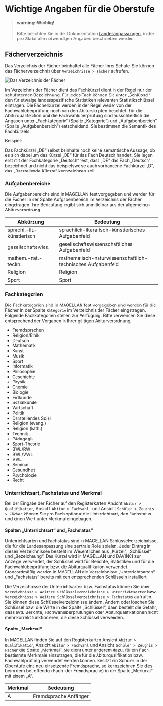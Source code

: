 # Wichtige Angaben für die Oberstufe

> #### warning::Wichtig!
>
> Bitte beachten Sie in der Dokumentation [Landesanpassungen](https://doc.la.stueber.de/), in der pro Skript alle notwendigen Angaben beschrieben werden.


## Fächerverzeichnis

Das Verzeichnis der Fächer beinhaltet alle Fächer Ihrer Schule. Sie können das Fächerverzeichnis über `Verzeichnisse > Fächer` aufrufen.
 
![Das Verzeichnis der Fächer](../assets/images/berlin/oberstufe/oberstufe1.png)

Im Verzeichnis der Fächer dient das Fachkürzel dient in der Regel nur der schulinternen Bezeichnung. Für jedes Fach können Sie unter „Schlüssel“ den für etwaige landesspezifische Statistiken relevanten Statistikschlüssel eintragen. Die Fächerkürzel werden in der Regel weder von der Fachwahlüberprüfung noch von den Abiturskripten beachtet. Für die Abiturqualifikation und die Fachwahlüberprüfung sind ausschließlich die Angaben unter „Fachkategorie“ (Spalte „Kategorie“) und „Aufgabenbereich“ (Spalte „Aufgabenbereich“) entscheidend. Sie bestimmen die Semantik des Fachkürzels.

Beispiel: 

Das Fachkürzel „DE“ selbst beinhalte noch keine semantische Aussage, ob es sich dabei um das Kürzel „DE“ für das Fach Deutsch handelt. Sie legen erst mit der Fachkategorie „Deutsch“ fest, dass „DE“ das Fach „Deutsch“ bezeichnet und nicht das beispielsweise auch vorhandene Fachkürzel „D“, das „Darstellende Künste“ kennzeichnen soll.

### Aufgabenbereiche

Die Aufgabenbereiche sind in MAGELLAN fest vorgegeben und werden für die Fächer in der Spalte Aufgabenbereich im Verzeichnis der Fächer eingetragen. Ihre Bedeutung ergibt sich unmittelbar aus der allgemeinen Abiturverordnung.

Abkürzung|	Bedeutung
---|---
sprachl.-lit.-künstlerisch	|sprachlich-literarisch-künstlerisches Aufgabenfeld
gesellschaftswiss.	|gesellschaftswissenschaftliches Aufgabenfeld
mathem.-nat.-techn.|	mathematisch-naturwissenschaftlich-technisches Aufgabenfeld
Religion	|Religion
Sport	|Sport

### Fachkategorien

Die Fachkategorien sind in MAGELLAN fest vorgegeben und werden für die Fächer in der Spalte `Kategorie` im Verzeichnis der Fächer eingetragen. Folgende Fachkategorien stehen zur Verfügung. Bitte verwenden Sie diese entsprechend der Vorgaben in Ihrer gültigen Abiturverordnung.

*	Fremdsprachen
*	Religion/Ethik
*	Deutsch
*	Mathematik
*	Kunst
*	Musik
*	Sport
*	Informatik
*	Philosophie
*	Geschichte
*	Physik
*	Chemie
*	Biologie
*	Erdkunde
*	Sozialkunde
*	Wirtschaft
*	Politik
*	Darstellendes Spiel
*	Religion (evang.)
*	Religion (kath.)
*	Technik
*	Pädagogik
*	Sport-Theorie
*	BWL/RW
*	BWL/VWL
*	VWL
*	Seminar
*	Gesundheit
*	Psychologie
*	Recht


### Unterrichtsart, Fachstatus  und Merkmal

Bei der Eingabe der Fächer auf den Registerkarten Ansicht `Abitur > Qualifikation`, Ansicht `Abitur > Fachwahl ` und Ansicht `Schüler > Zeugnis > Fächer` können Sie pro Fach optional die Unterrichtsart, den Fachstatus und einen Wert unter Merkmal eingetragen.

#### Spalten „Unterrichtsart“ und „Fachstatus“

Unterrichtsarten und Fachstatus sind in MAGELLAN Schlüsselverzeichnisse, die für die Landesanpassung eine zentrale Rolle spielen. Jeder Eintrag in diesen Verzeichnissen besteht im Wesentlichen aus „Kürzel“, „Schlüssel“ und „Bezeichnung“. Das Kürzel wird in MAGELLAN und DAVINCI zur Anzeige verwendet, der Schlüssel wird für Berichte, Statistiken und für die Fachwahlüberprüfung bzw. die Abiturqualifikation verwendet. Standardmäßig werden in MAGELLAN die Verzeichnisse „Unterrichtsarten“ und „Fachstatus“ bereits mit den entsprechenden Schlüsseln installiert.

Die Verzeichnisse der Unterrichtsarten bzw. Fachstatus können Sie über `Verzeichnisse > Weitere Schlüsselverzeichnisse > Unterrichtsarten` bzw.` Verzeichnisse > Weitere Schlüsselverzeichnisse > Fachstatus` aufrufen.
Sie können diese Schlüsselverzeichnisse ändern. Ändern oder löschen Sie Schlüssel bzw. die Werte in der Spalte „Schlüssel“, dann besteht die Gefahr, dass evtl. Berichte, Fachwahlüberprüfungen oder Abiturqualifikationen nicht mehr korrekt funktionieren, die diese Schlüssel verwenden. 

#### Spalte „Merkmal“

In MAGELLAN finden Sie auf den Registerkarten Ansicht `Abitur > Qualifikation`, Ansicht `Abitur > Fachwahl` und Ansicht` Schüler > Zeugnis > Fächer` die Spalte „Merkmal“. Sie dient unter anderem dazu, für ein Fach bestimmte Merkmale einzutragen, die für die Abiturqualifikation bzw. Fachwahlprüfung verwendet werden können. 
Besitzt ein Schüler in der Oberstufe eine neu einsetzende Fremdsprache, so kennzeichnen Sie dies beim dem betreffenden Fach (der Fremdsprache) in der Spalte „Merkmal“ mit einem „A“.

Merkmal|	Bedeutung
---|---
A	|Fremdsprache Anfänger 

